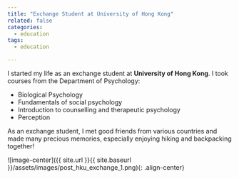 ```yaml
---
title: "Exchange Student at University of Hong Kong"
related: false
categories:
  - education
tags:
  - education

---
```


I started my life as an exchange student at **University of Hong Kong**. I took courses from the Department of Psychology:
* Biological Psychology
* Fundamentals of social psychology
* Introduction to counselling and therapeutic psychology
* Perception

As an exchange student, I met good friends from various countries and made many precious memories, especially enjoying hiking and backpacking together!

![image-center]({{ site.url }}{{ site.baseurl }}/assets/images/post_hku_exchange_1.png){: .align-center}
